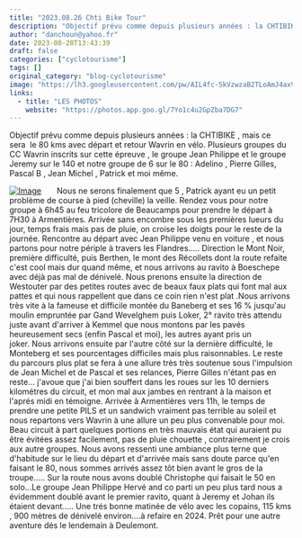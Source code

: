 ```yaml
---
title: "2023.08.26 Chti Bike Tour"
description: "Objectif prévu comme depuis plusieurs années : la CHTIBIKE , mais ce  sera  le 80 kms avec départ et retour Wavrin en vélo. Plusieurs groupes du CC Wavrin inscrits sur cette épreuve , le groupe Jean Philippe et le groupe Jeremy sur le 140 et notre groupe de 6 sur le 80 : Adelino , Pierre Gilles, Pascal B , Jean Michel , Patrick et moi même."
author: "danchoun@yahoo.fr"
date: 2023-08-28T13:43:39
draft: false
categories: ["cyclotourisme"]
tags: []
original_category: "blog-cyclotourisme"
image: "https://lh3.googleusercontent.com/pw/AIL4fc-SkVzwzaB2TLoAmJ4axV9BtX9Yo70BByuR7SZV8ywENja5QZ1jSs2auhy6yIpI_fXtJ0AWQNErueE4CuxTuR5sx8iaovfrJZm-GuFgTo8_g-CA7km8q5svouBvosdsIffNRZi8F2t3a5gSL8TTPtpksg=w1273-h955-s-no?authuser=0"
links:
  - title: "LES PHOTOS"
    website: "https://photos.app.goo.gl/7Yo1c4u2GpZba7DG7"
---
```


Objectif prévu comme depuis plusieurs années : la CHTIBIKE , mais ce&nbsp; sera&nbsp; le 80 kms avec départ et retour Wavrin en vélo.&nbsp;Plusieurs groupes du CC Wavrin inscrits sur cette épreuve , le groupe Jean Philippe et le groupe Jeremy sur le 140 et notre groupe de 6 sur le 80 : Adelino , Pierre Gilles, Pascal B , Jean Michel , Patrick et moi même.

<!--more-->

[![Image](https://lh3.googleusercontent.com/pw/AIL4fc-SkVzwzaB2TLoAmJ4axV9BtX9Yo70BByuR7SZV8ywENja5QZ1jSs2auhy6yIpI_fXtJ0AWQNErueE4CuxTuR5sx8iaovfrJZm-GuFgTo8_g-CA7km8q5svouBvosdsIffNRZi8F2t3a5gSL8TTPtpksg=w1273-h955-s-no?authuser=0)](https://lh3.googleusercontent.com/pw/AIL4fc-SkVzwzaB2TLoAmJ4axV9BtX9Yo70BByuR7SZV8ywENja5QZ1jSs2auhy6yIpI_fXtJ0AWQNErueE4CuxTuR5sx8iaovfrJZm-GuFgTo8_g-CA7km8q5svouBvosdsIffNRZi8F2t3a5gSL8TTPtpksg=w1273-h955-s-no?authuser=0)
&nbsp;
&nbsp;
&nbsp;
Nous ne serons finalement que 5 , Patrick ayant eu un petit problème de course à pied (cheville) la veille.&nbsp;Rendez vous pour notre groupe à 6h45 au feu tricolore de Beaucamps pour prendre le départ à 7H30 à Armentières.&nbsp;Arrivée sans encombre sous les premières lueurs du jour, temps frais mais pas de pluie, on croise les doigts pour le reste de la journée.
Rencontre au départ avec Jean Philippe venu en voiture , et nous partons pour notre périple à travers les Flandres.....
Direction le Mont Noir, première difficulté, puis Berthen, le mont des Récollets dont la route refaite c'est cool mais dur quand même, et nous arrivons au ravito à Boeschepe avec déjà pas mal de dénivelé.
Nous prenons ensuite la direction de Westouter&nbsp;par des petites routes avec de beaux faux plats qui font mal aux pattes et qui nous rappellent que dans ce coin rien n'est plat .Nous arrivons très vite à&nbsp;la fameuse et difficile montée du Baneberg et ses 16 % jusqu'au moulin empruntée par Gand Wevelghem puis Loker, 2° ravito très attendu juste avant d'arriver à Kemmel que nous montons par les pavés heureusement secs (enfin Pascal et moi), les autres ayant pris un joker.&nbsp;Nous arrivons ensuite par l'autre côté sur la dernière difficulté, le Monteberg et ses pourcentages difficiles mais plus raisonnables.&nbsp;Le reste du parcours plus plat se fera à une allure très très soutenue sous l'impulsion de Jean Michel et de Pascal et ses relances, Pierre Gilles n'étant pas en reste... j'avoue que j'ai bien souffert dans les roues sur les 10 derniers kilométres du circuit, et mon mal aux jambes en rentrant à la maison et l'aprés midi en témoigne.
Arrivée à Armentières vers 11h, le temps de prendre une petite PILS et un sandwich vraiment pas terrible au soleil et nous repartons vers Wavrin à une allure un peu plus convenable pour moi.
Beau circuit à part quelques portions en très mauvais état qui auraient pu être évitées assez facilement, pas de pluie chouette , contrairement je crois aux autre groupes. Nous avons ressenti une ambiance plus terne que d'habitude sur le lieu du départ et d'arrivée mais sans doute parce qu'en faisant le 80, nous sommes arrivés assez tôt bien avant le gros de la troupe.....
Sur la route nous avons doublé Christophe qui faisait le 50 en solo...Le groupe Jean Philippe Hervé and co parti un peu plus tard nous a évidemment doublé avant le premier ravito, quant à Jeremy et Johan ils étaient devant.....
Une trés bonne matinée de vélo avec les copains, 115 kms , 900 mètres de dénivelé environ....à refaire en 2024.
Prêt pour une autre aventure dés le lendemain à Deulemont.